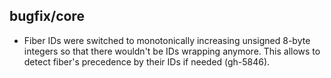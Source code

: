 ## bugfix/core

 * Fiber IDs were switched to monotonically increasing unsigned 8-byte
   integers so that there wouldn't be IDs wrapping anymore. This allows
   to detect fiber's precedence by their IDs if needed (gh-5846).
